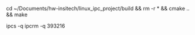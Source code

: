 cd ~/Documents/hw-insitech/linux_ipc_project/build && rm -r * && cmake .. && make

ipcs -q 
ipcrm -q 393216 